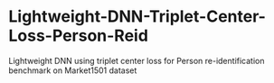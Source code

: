 # Lightweight-DNN-Triplet-Center-Loss-Person-Reid
 Lightweight DNN using triplet center loss for Person re-identification benchmark on Market1501 dataset

